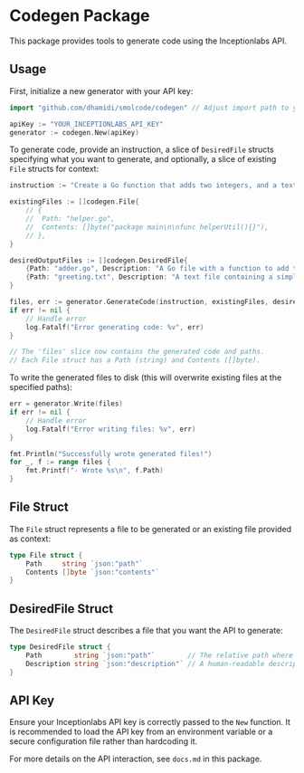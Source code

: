 # Codegen Package

This package provides tools to generate code using the Inceptionlabs API.

## Usage

First, initialize a new generator with your API key:

```go
import "github.com/dhamidi/smolcode/codegen" // Adjust import path to your module

apiKey := "YOUR_INCEPTIONLABS_API_KEY"
generator := codegen.New(apiKey)
```

To generate code, provide an instruction, a slice of `DesiredFile` structs specifying what you want to generate, and optionally, a slice of existing `File` structs for context:

```go
instruction := "Create a Go function that adds two integers, and a text file with a greeting."

existingFiles := []codegen.File{
    // {
    //  Path: "helper.go", 
    //  Contents: []byte("package main\n\nfunc helperUtil(){}"),
    // },
}

desiredOutputFiles := []codegen.DesiredFile{
    {Path: "adder.go", Description: "A Go file with a function to add two integers."},
    {Path: "greeting.txt", Description: "A text file containing a simple greeting."},
}

files, err := generator.GenerateCode(instruction, existingFiles, desiredOutputFiles)
if err != nil {
    // Handle error
    log.Fatalf("Error generating code: %v", err)
}

// The 'files' slice now contains the generated code and paths.
// Each File struct has a Path (string) and Contents ([]byte).
```

To write the generated files to disk (this will overwrite existing files at the specified paths):

```go
err = generator.Write(files)
if err != nil {
    // Handle error
    log.Fatalf("Error writing files: %v", err)
}

fmt.Println("Successfully wrote generated files!")
for _, f := range files {
    fmt.Printf("- Wrote %s\n", f.Path)
}
```

## File Struct

The `File` struct represents a file to be generated or an existing file provided as context:

```go
type File struct {
    Path     string `json:"path"`
    Contents []byte `json:"contents"`
}
```

## DesiredFile Struct

The `DesiredFile` struct describes a file that you want the API to generate:

```go
type DesiredFile struct {
    Path        string `json:"path"`        // The relative path where the generated file should be written.
    Description string `json:"description"` // A human-readable description of what this file should contain.
}
```

## API Key

Ensure your Inceptionlabs API key is correctly passed to the `New` function. It is recommended to load the API key from an environment variable or a secure configuration file rather than hardcoding it.

For more details on the API interaction, see `docs.md` in this package.
